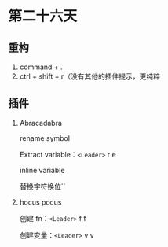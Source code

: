 # 第二十六天

## 重构

1. command + .
2. ctrl + shift + r（没有其他的插件提示，更纯粹

## 插件

1. Abracadabra

   rename symbol

   Extract variable：`<Leader>` r e

   inline variable

   替换字符换位``

2. hocus pocus

   创建 fn：`<Leader>` f f

   创建变量：`<Leader>` v v
